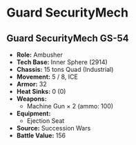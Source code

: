 # Guard SecurityMech
## Guard SecurityMech GS-54
- **Role:** Ambusher
- **Tech Base:** Inner Sphere (2914)
- **Chassis:** 15 tons Quad (Industrial)
- **Movement:** 5 / 8, ICE
- **Armor:** 32
- **Heat Sinks:** 0 (0)
- **Weapons:**
  - Machine Gun × 2 (ammo: 100)
- **Equipment:**
  - Ejection Seat
- **Source:** Succession Wars
- **Battle Value:** 156

